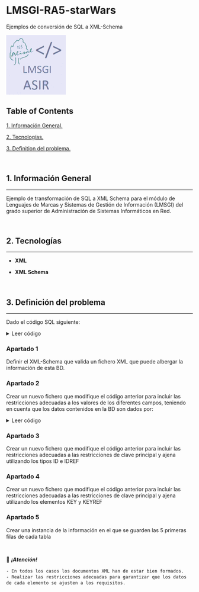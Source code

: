 
# LMSGI-RA5-starWars

Ejemplos de conversión de SQL a XML-Schema

![Logo de Team](https://github.com/ana-polo/LMSGI-RA5-starWars/blob/main/LMSGI.gif "Team logo")

## Table of Contents

[1. Información General.](#informacion-general)

[2. Tecnologías.](#tecnologias)

[3. Definition del problema.](#definicion-del-problema)

&nbsp;

<a name = "informacion-general"></a>

## 1. Información General

----

Ejemplo de transformación de SQL a XML Schema para el módulo de Lenguajes de Marcas y Sistemas de Gestión de Información (LMSGI) del grado superior de Administración de Sistemas Informáticos en Red.

&nbsp;

<a name = "tecnologias"></a>

## 2. Tecnologías

----

- **XML**

- **XML Schema**

&nbsp;

<a name = "definicion-del-problema"></a>

## 3. Definición del problema

----

Dado el código SQL siguiente:

<details>
    <summary>Leer código</summary>

        /*
          File: gdbStarWars.sql
          Author: Ana Polo  Arozamena
        */


        /*-------------------------*/
        /*--- Creación de la BD ---*/
        /*-------------------------*/

        DROP DATABASE IF EXISTS starWars;
        CREATE DATABASE IF NOT EXISTS starWars;


        /*--------------------------*/
        /*--- Selección de la BD ---*/
        /*--------------------------*/

        USE starWars;


        /*--------------------------------*/
        /*--- Definición de las tablas ---*/
        /*--------------------------------*/


        /*
          Tabla: asociacion
          Descripción: Guarda la información básica de cada una de las agrupaciones de habibronceadotes de la galaxia.
        */

        DROP TABLE IF EXISTS asociacion;

        CREATE TABLE asociacion (

          /*--- Definición de las columnas de la tabla ---*/

          idAsociacion INT,
          nombre VARCHAR( 255 ) DEFAULT NULL,

          /*--- Restricciones de tabla ---*/

        /*--- Clave primaria ---*/

          CONSTRAINT pkAsociacion PRIMARY KEY ( idAsociacion )
        )
        ENGINE = InnoDB;


        /*
          Tabla: planeta
          Descripción: Guarda la información básica de cada una de los planetas de la galaxia.
        */

        DROP TABLE IF EXISTS planeta;

        CREATE TABLE planeta(
          idPlaneta INT AUTO_INCREMENT,
          nombre VARCHAR( 50 ),
          rotacionPeriodo INT,
          orbitalPeriodo INT,
          diametro INT,
          clima VARCHAR( 50 ),
          gravedad VARCHAR( 50 ),
          terreno VARCHAR( 50 ),
          superficieAgua VARCHAR( 50 ),
          poblacion BIGINT,
          creacionFecha TIMESTAMP DEFAULT CURRENT_TIMESTAMP,

        /*--- Restricciones de tabla ---*/

        /*--- Clave primaria ---*/

        CONSTRAINT pkPlaneta PRIMARY KEY ( idPlaneta )
        );


        /*
          Tabla: personaje
          Descripción: Guarda la información básica de cada uno de los personajes de la galaxia.
        */

        DROP TABLE IF EXISTS personaje;

        CREATE TABLE personaje(
        idPersonaje INT AUTO_INCREMENT,
        nombre VARCHAR( 50 ),
        altura INT,
        peso DECIMAL,
        peloColor VARCHAR( 50 ),
        pielColor VARCHAR( 50 ),
        ojosColor VARCHAR( 50 ),
        nacimientoAnho VARCHAR( 50 ),
        genero VARCHAR( 50 ),
        fkPlaneta INT NOT NULL,
        creacionFecha TIMESTAMP DEFAULT CURRENT_TIMESTAMP,

          /*--- Restricciones de tabla ---*/

          /*--- Clave primaria ---*/

          CONSTRAINT pkPersonaje PRIMARY KEY ( idPersonaje ),

          /*--- Clave foránea ---*/

          CONSTRAINT fkPersonajePlaneta FOREIGN KEY ( fkPlaneta )
            REFERENCES planeta ( idPlaneta )
            ON DELETE RESTRICT
            ON UPDATE RESTRICT
        )
        ENGINE=InnoDB;


        DROP TABLE IF EXISTS personajeAsociacion;

        CREATE TABLE personajeAsociacion (

          /*--- Definición de las columnas de la tabla ---*/

          fkPersonaje INT NOT NULL,
          fkAsociacion INT NOT NULL,

          /*--- Restricciones de tabla ---*/

          /*--- Clave primaria ---*/

          CONSTRAINT pkPersonajeAsociacion PRIMARY KEY ( fkPersonaje, fkAsociacion ),

          /*--- Clave foránea ---*/


          CONSTRAINT fkPersonajePersonajeAsociacion FOREIGN KEY ( fkPersonaje )
            REFERENCES personaje( idPersonaje )
            ON DELETE RESTRICT
            ON UPDATE RESTRICT,

          CONSTRAINT fkAsociacionPersonajeAsociacion FOREIGN KEY ( fkAsociacion )
            REFERENCES asociacion( idAsociacion )
            ON DELETE RESTRICT
            ON UPDATE RESTRICT
        )
        ENGINE=InnoDB;


        /*
          Tabla: pelicula
          Descripción: Guarda la información básica de cada una de las películas de la galaxia.
        */

        DROP TABLE IF EXISTS pelicula;

        CREATE TABLE pelicula (

          /*--- Definición de las columnas de la tabla ---*/

          idPelicula INT NOT NULL,
          episodio VARCHAR( 12 ) DEFAULT NULL,
          titulo VARCHAR( 30 ) DEFAULT NULL,

          /*--- Restricciones de tabla ---*/

          /*--- Clave primaria ---*/

          CONSTRAINT pkPelicula PRIMARY KEY ( idPelicula )
        )
        engine=iNNOdB;


        /*
          Tabla: personajePelicula
          Descripción: Guarda la información básica de cada uno de los personajes de la galaxia.
        */


        DROP TABLE IF EXISTS personajePelicula;

        CREATE TABLE personajePelicula (

          /*--- Definición de las columnas de la tabla ---*/

          fkPersonaje INT NOT NULL,
          fkPelicula INT NOT NULL,

          /*--- Restricciones de tabla ---*/

          /*--- Clave primaria ---*/

          CONSTRAINT pkPersonajePelicula PRIMARY KEY ( fkPersonaje, fkPelicula ),

          /*--- Clave foránea ---*/

          CONSTRAINT fkPersonajePersonajePelicula FOREIGN KEY ( fkPersonaje )
            REFERENCES personaje( idPersonaje )
            ON DELETE RESTRICT
            ON UPDATE RESTRICT,

          CONSTRAINT fkPeliculaPersonajePelicula FOREIGN KEY ( fkPelicula )
            REFERENCES pelicula( idPelicula )
            ON DELETE RESTRICT
            ON UPDATE RESTRICT
        )
        ENGINE=InnoDB;


        /*
          Tabla: muerte
          Descripción: Guarda la información de la muerte de un personaje.
        */


        DROP TABLE IF EXISTS muerte;

        CREATE TABLE muerte (

          /*--- Definición de las columnas de la tabla ---*/

          idMuerte INT NOT NULL AUTO_INCREMENT,
        fkFallecido INTEGER,
        fkAsesino INTEGER,
        fkPelicula INTEGER,

          /*--- Restricciones de tabla ---*/

          /*--- Clave primaria ---*/

          CONSTRAINT pkFallecimiento PRIMARY KEY ( idMuerte ),

          /*--- Clave foránea ---*/

          CONSTRAINT fkFallecidoMuerte FOREIGN KEY ( fkFallecido )
            REFERENCES personaje( idPersonaje )
            ON DELETE RESTRICT
            ON UPDATE RESTRICT,

          CONSTRAINT fkAsesinoMuerte FOREIGN KEY ( fkAsesino )
            REFERENCES personaje( idPersonaje )
            ON DELETE RESTRICT
            ON UPDATE RESTRICT,

          CONSTRAINT fkPeliculaMuerte FOREIGN KEY ( fkPelicula )
            REFERENCES pelicula( idPelicula )
            ON DELETE RESTRICT
            ON UPDATE RESTRICT
        )
        ENGINE=iNNOdb;

</details>


### Apartado 1

   Definir el XML-Schema que valida un fichero XML que puede albergar la información de esta BD.


### Apartado 2

   Crear un nuevo fichero que modifique el código anterior para incluir las restricciones adecuadas a los valores de los diferentes campos, teniendo en cuenta que los datos contenidos en la BD son dados por:


<details>
    <summary>Leer código</summary>

        INSERT INTO asociacion
        VALUES
          ( 1,  'Orden Jedi' ),
          ( 2,  'Allianza Rebelde' ),
          ( 3,  'Republica Galáctica' ),
          ( 4,  'Imperio Galactico' ),
          ( 5,  'Sith' ),
          ( 6,  'Senado Galáctico' ),
          ( 7,  'Familia Real de Alderaan' ),
          ( 8,  'Independientes' ),
          ( 9,  'Ejercito Gungan' ),
          ( 10, 'Fuerzas de Cazas Reales del Espacio Naboo' ),
          ( 11, 'Fuerzas Reales de Naboo' ),
          ( 12, 'Techno Union' );


        INSERT INTO planeta( idPlaneta, nombre, rotacionPeriodo, orbitalPeriodo, diametro, clima, gravedad, terreno, superficieAgua, poblacion, creacionFecha )
        VALUES
          (  1, 'Desconocido',    NULL,  NULL,  NULL,     NULL,                         NULL,                                    NULL,                                        NULL,  NULL,            NULL ),
          (  2, 'Tatooine',       '23', '304',  '10465',  'árido',                      '1 standard',                            'desierto',                                  '1',   '200000',        '2014-12-09 13:50:49.641000' ),
          (  3, 'Alderaan',       '24', '364',  '12500',  'templado',                   '1 standard',                            'prados, montañas',                          '40',  '2000000000',    '2014-12-10 11:35:48.479000' ),
          (  4, 'Yavin IV',       '24', '4818', '10200',  'templado, tropical',         '1 standard',                            'selva, bosques',                            '8',   '1000',          '2014-12-10 11:37:19.144000' ),
          (  5, 'Hoth',           '23', '549',  '7200',   'helado',                     '1.1 standard',                          'tundra, cuevas heladas, sierras',           '100', NULL,            '2014-12-10 11:39:13.934000' ),
          (  6, 'Dagobah',        '23', '341',  '8900',   'tenebroso',                  'N/A',                                   'pantanoso, selvas',                         '8',   NULL,            '2014-12-10 11:42:22.590000' ),
          (  7, 'Bespin',         '12', '5110', '118000', 'templado',                   '1.5 (surface),1 standard (Cloud City)', 'gigante gaseoso',                           '0',   '6000000',       '2014-12-10 11:43:55.240000' ),
          (  8, 'Endor',          '18', '402',  '4900',   'templado',                   '0.85 standard',                         'bosques, montañas, lagos',                  '8',   '30000000',      '2014-12-10 11:50:29.349000' ),
          (  9, 'Naboo',          '26', '312',  '12120',  'templado',                   '1 standard',                            'colinas, pantanosos, bosques, montañas',    '12',  '4500000000',    '2014-12-10 11:52:31.066000' ),
          ( 10, 'Coruscant',      '24', '368',  '12240',  'templado',                   '1 standard',                            'montañas',                                  NULL,  '1000000000000', '2014-12-10 11:54:13.921000' ),
          ( 11, 'Kamino',         '27', '463',  '19720',  'templado',                   '1 standard',                            'océano',                                    '100', '1000000000',    '2014-12-10 12:45:06.577000' ),
          ( 12, 'Geonosis',       '30', '256',  '11370',  'templado, árido',            '0.9 standard',                          'desierto, montaña',                         '5',   '100000000000',  '2014-12-10 12:47:22.350000' ),
          ( 13, 'Utapau',         '27', '351',  '12900',  'templado, árido, ventoso',   '1 standard',                            'sabana, cañones',                           '0.9', '95000000',      '2014-12-10 12:49:01.491000' ),
          ( 14, 'Mustafar',       '36', '412',  '4200',   'cálido',                     '1 standard',                            'volcanes, ríos de lava, montañas, cuevas',  '0',   '20000',         '2014-12-10 12:50:16.526000' ),
          ( 15, 'Kashyyyk',       '26', '381',  '12765',  'tropical',                   '1 standard',                            'selva, bosques, lagos, ríos',               '60',  '45000000',      '2014-12-10 13:32:00.124000' ),
          ( 16, 'Polis Massa',    '24', '590',  '0',      'artificial templado',        '0.56 standard',                         'asteroide sin aire',                        '0',   '1000000',       '2014-12-10 13:33:46.405000' ),
          ( 17, 'Mygeeto',        '12', '167',  '10088',  'gélido',                     '1 standard',                            'glaciares, montañas, cañones helados',      NULL,  '19000000',      '2014-12-10 13:43:39.139000' ),
          ( 18, 'Felucia',        '34', '231',  '9100',   'cálido, húmedo',             '0.75 standard',                         'bosques de hongos',                         NULL,  '8500000',       '2014-12-10 13:44:50.397000' ),
          ( 19, 'Cato Neimoidia', '25', '278',  '0',      'templado, húmedo',           '1 standard',                            'montañas, campos, bosques',                 NULL,  '10000000',      '2014-12-10 13:46:28.704000' ),
          ( 20, 'Saleucami',      '26', '392',  '14920',  'cálido',                     NULL,                                    'cuevas, desierto, montañas, volcanes',      NULL,  '1400000000',    '2014-12-10 13:47:46.874000' ),
          ( 21, 'Stewjon',        NULL,  NULL,  '0',      'templado',                   '1 standard',                            'prados',                                    NULL,  NULL,            '2014-12-10 16:16:26.566000' ),
          ( 22, 'Eriadu',         '24', '360',  '13490',  'contaminado',                '1 standard',                            'ciudades',                                  NULL,  '22000000000',   '2014-12-10 16:26:54.384000' ),
          ( 23, 'Corellia',       '25', '329',  '11000',  'templado',                   '1 standard',                            'mesetas, urbanización, colinas, bosques',   '70',  '3000000000',    '2014-12-10 16:49:12.453000' ),
          ( 24, 'Rodia',          '29', '305',  '7549',   'cálido',                     '1 standard',                            'selvas, océanos, urbanización, pantanosos', '60',  '1300000000',    '2014-12-10 17:03:28.110000' ),
          ( 25, 'Nal Hutta',      '87', '413',  '12150',  'templado',                   '1 standard',                            'urbanizaciones, océanos, pantanosos',       NULL,  '7000000000',    '2014-12-10 17:11:29.452000' ),
          ( 26, 'Dantooine',      '25', '378',  '9830',   'templado',                   '1 standard',                            'océanos, sabanas, montañas, prados',        NULL,  '1000',          '2014-12-10 17:23:29.896000' ),
          ( 27, 'Bestine IV',     '26', '680',  '6400',   'templado',                   NULL,                                    'islas rocosas, océanos',                    '98',  '62000000',      '2014-12-12 11:16:55.078000' ),
          ( 28, 'Ord Mantell',    '26', '334',  '14050',  'templado',                   '1 standard',                            'llanuras, mares',                           '10',  '4000000000',    '2014-12-15 12:23:41.661000' ),
          ( 29, 'DEsconocido',    '0',  '0',    '0',       NULL,                        NULL,                                    NULL,                                        NULL,  NULL,            '2014-12-15 12:25:59.569000' ),
          ( 30, 'Trandosha',      '25', '371',  '0',      'árido',                      '0.62 standard',                         'montañas, mares, prados, desiertos',        NULL,  '42000000',      '2014-12-15 12:53:47.695000' ),
          ( 31, 'Socorro',        '20', '326',  '0',      'árido',                      '1 standard',                            'desiertos, montañas',                       NULL,  '300000000',     '2014-12-15 12:56:31.121000' ),
          ( 32, 'Mon Cala',       '21', '398',  '11030',  'templado',                   '1',                                     'océanos, acantilados, islas',               '100', '27000000000',   '2014-12-18 11:07:01.792000' ),
          ( 33, 'Chandrila',      '20', '368',  '13500',  'templado',                   '1',                                     'llanuras, bosques',                         '40',  '1200000000',    '2014-12-18 11:11:51.872000' ),
          ( 34, 'Sullust',        '20', '263',  '12780',  'muy cálido',                 '1',                                     'montañas, volcanes, desiertos rocosos',     '5',   '18500000000',   '2014-12-18 11:25:40.243000' ),
          ( 35, 'Toydaria',       '21', '184',  '7900',   'templado',                   '1',                                     'pantanosos, lagos',                         NULL,  '11000000',      '2014-12-19 17:47:54.403000' ),
          ( 36, 'Malastare',      '26', '201',  '18880',  'árido, templado, tropical',  '1.56',                                  'pantanosos, desiertos, selvas, montañas',   NULL,  '2000000000',    '2014-12-19 17:52:13.106000' ),
          ( 37, 'Dathomir',       '24', '491',  '10480',  'templado',                   '0.9',                                   'bosques, desiertos, sabanas',               NULL,  '5200',          '2014-12-19 18:00:40.142000' ),
          ( 38, 'Ryloth',         '30', '305',  '10600',  'templado, árido, subártico', '1',                                     'montañas, valles, desiertos, tundra',       '5',   '1500000000',    '2014-12-20 09:46:25.740000' ),
          ( 39, 'Aleen Minor',    NULL,  NULL,  NULL,     NULL,                         NULL,                                    NULL,                                        NULL,  NULL,            '2014-12-20 09:52:23.452000' ),
          ( 40, 'Vulpter',        '22', '391',  '14900',  'templado, ártico',           '1',                                     'urbanizaciones, barren',                    NULL,  '421000000',     '2014-12-20 09:56:58.874000' ),
          ( 41, 'Troiken',        NULL,  NULL,  NULL,     NULL,                         NULL,                                    'desierto, tundra, bosques, montañas',       NULL,  NULL,            '2014-12-20 10:01:37.395000' ),
          ( 42, 'Tund',           '48', '1770', '12190',  NULL,                         NULL,                                    'cenizas',                                   NULL,  '0',             '2014-12-20 10:07:29.578000' ),
          ( 43, 'Haruun Kal',     '25', '383',  '10120',  'templado',                   '0.98',                                  'nube tóxica, meseta, volcanes',             NULL,  '705300',        '2014-12-20 10:12:28.980000' ),
          ( 44, 'Cerea',          '27', '386',  NULL,     'templado',                   '1',                                     'fertil',                                    '20',  '450000000',     '2014-12-20 10:14:48.178000' ),
          ( 45, 'Glee Anselm',    '33', '206',  '15600',  'tropical, templado',         '1',                                     'lagos, islands, pantanosos, mares',         '80',  '500000000',     '2014-12-20 10:18:26.110000' ),
          ( 46, 'Iridonia',       '29', '413',  NULL,     NULL,                         NULL,                                    'rocoso',                                    NULL,  NULL,            '2014-12-20 10:26:05.788000' ),
          ( 47, 'Tholoth',        NULL,  NULL,  NULL,     NULL,                         NULL,                                    NULL,                                        NULL,  NULL,            '2014-12-20 10:28:31.117000' ),
          ( 48, 'Iktotch',        '22', '481',  NULL,     'árido, rocoso, ventoso',     '1',                                     'rocoso',                                    NULL,  NULL,            '2014-12-20 10:31:32.413000' ),
          ( 49, 'Quermia',        NULL,  NULL,  NULL,     NULL,                         NULL,                                    NULL,                                        NULL,  NULL,            '2014-12-20 10:34:08.249000' ),
          ( 50, 'Dorin',          '22', '409',  '13400',  'templado',                   '1',                                     NULL,                                        NULL,  NULL,            '2014-12-20 10:48:36.141000' ),
          ( 51, 'Champala',       '27', '318',  NULL,     'templado',                   '1',                                     'océanos, bosques, meseta',                  NULL,  '3500000000',    '2014-12-20 10:52:51.524000' ),
          ( 52, 'Mirial',         NULL,  NULL,  NULL,     NULL,                         NULL,                                    'desiertos',                                 NULL,  NULL,            '2014-12-20 16:44:46.318000' ),
          ( 53, 'Serenno',        NULL,  NULL,  NULL,     NULL,                         NULL,                                    'bosques, ríos, montañas',                   NULL,  NULL,            '2014-12-20 16:52:13.357000' ),
          ( 54, 'Concord Dawn',   NULL,  NULL,  NULL,     NULL,                         NULL,                                    'selvas, bosques, desiertos',                NULL,  NULL,            '2014-12-20 16:54:39.909000' ),
          ( 55, 'Zolan',          NULL,  NULL,  NULL,     NULL,                         NULL,                                    NULL,                                        NULL,  NULL,            '2014-12-20 16:56:37.250000' ),
          ( 56, 'Ojom',           NULL,  NULL,  NULL,     'gélido',                     NULL,                                    'océanos, glaciares',                        '100', '500000000',     '2014-12-20 17:27:41.286000' ),
          ( 57, 'Skako',          '27', '384',  NULL,     'templado',                   '1',                                     'urbanización',                              NULL,  '500000000000',  '2014-12-20 17:50:47.864000' ),
          ( 58, 'Muunilinst',     '28', '412',  '13800',  'templado',                   '1',                                     'llanuras, bosques, colinas, montañas',      '25',  '5000000000',    '2014-12-20 17:57:47.420000' ),
          ( 59, 'Shili',          NULL,  NULL,  NULL,     'templado',                   '1',                                     'ciudades, sabana, mares, llanuras',         NULL,  NULL,            '2014-12-20 18:43:14.049000' ),
          ( 60, 'Kalee',          '23', '378',  '13850',  'árido, templado, tropical',  '1',                                     'bosques, acantilados, cañones, mares',      NULL,  '4000000000',    '2014-12-20 19:43:51.278000' ),
          ( 61, 'Umbara',         NULL,  NULL,  NULL,     NULL,                         NULL,                                     NULL,                                       NULL,  NULL,            '2014-12-20 20:18:36.256000' ),
          ( 62, 'Jakku',          NULL,  NULL,  NULL,     NULL,                         NULL,                                    'desiertos',                                 NULL,  NULL,            '2015-04-17 06:55:57.556495' );


        INSERT INTO personaje ( idPersonaje, nombre, altura, peso, peloColor, pielColor, ojosColor, nacimientoAnho, genero, fkPlaneta, creacionFecha )
        VALUES
          ( 1,  'Luke Skywalker',        '172', '77',   'rubio',             'castaño',                 'azul',             '19BBY',   'hombre',       2,  '2014-12-09 13:50:51.644000' ),
          ( 2,  'C-3PO',                 '167', '75',   'n/a',               'dorado',                  'amarillo',         '112BBY',  'n/a',          2,  '2014-12-10 15:10:51.357000' ),
          ( 3,  'R2-D2',                 '96',  '32',   'n/a',               'blanco, azul',            'rojo',             '33BBY',   'n/a',          9,  '2014-12-10 15:11:50.376000' ),
          ( 4,  'Darth Vader',           '202', '136',  'calvo',             'blanco',                  'amarillo',         '41.9BBY', 'hombre',       2,  '2014-12-10 15:18:20.704000' ),
          ( 5,  'Leia Organa',           '150', '49',   'marrón',            'clara',                   'marrón',           '19BBY',   'mujer',        3,  '2014-12-10 15:20:09.791000' ),
          ( 6,  'Owen Lars',             '178', '120',  'marrón, gris',      'clara',                   'azul',             '52BBY',   'hombre',       2,  '2014-12-10 15:52:14.024000' ),
          ( 7,  'Whitesun lars',         '165', '75',   'marrón',            'clara',                   'azul',             '47BBY',   'mujer',        2,  '2014-12-10 15:53:41.121000' ),
          ( 8,  'R5-D4',                 '97',  '32',   'n/a',               'blanco, rojo',            'rojo',             NULL,      'n/a',          2,  '2014-12-10 15:57:50.959000' ),
          ( 9,  'Biggs Darkclaraer',     '183', '84',   'negro',             'clara',                   'marrón',           '24BBY',   'hombre',       2,  '2014-12-10 15:59:50.509000' ),
          ( 10, 'Obi-Wan Kenobi',        '182', '77',   'pelirrojo, blanco', 'castaño',                 'azul-grisáceo',    '57BBY',   'hombre',       21, '2014-12-10 16:16:29.192000' ),
          ( 11, 'Anakin Skywalker',      '188', '84',   'rubio',             'castaño',                 'azul',             '41.9BBY', 'hombre',       2,  '2014-12-10 16:20:44.310000' ),
          ( 12, 'Wilhuff Tarkin',        '180', NULL,   'pelirrojo, gris',   'castaño',                 'azul',             '64BBY',   'hombre',       22, '2014-12-10 16:26:56.138000' ),
          ( 13, 'Chewbacca',             '228', '112',  'marrón',            NULL,                      'azul',             '200BBY',  'hombre',       15, '2014-12-10 16:42:45.066000' ),
          ( 14, 'Han Solo',              '180', '80',   'marrón',            'castaño',                 'marrón',           '29BBY',   'hombre',       23, '2014-12-10 16:49:14.582000' ),
          ( 15, 'Greedo',                '173', '74',   'n/a',               'verde',                   'negro',            '44BBY',   'hombre',       24, '2014-12-10 17:03:30.334000' ),
          ( 16, 'Jabba Desilijic Tiure', '175', '1358', 'n/a',               'verde, marrón',           'naranja',          '600BBY',  'hermafrodita', 25, '2014-12-10 17:11:31.638000' ),
          ( 18, 'Wedge Antilles',        '170', '77',   'marrón',            'castaño',                 'avellana',         '21BBY',   'hombre',       23, '2014-12-12 11:08:06.469000' ),
          ( 19, 'Jek Tono Porkins',      '180', '110',  'marrón',            'castaño',                 'azul',             NULL,      'hombre',       27, '2014-12-12 11:16:56.569000' ),
          ( 20, 'Yoda',                  '66', '17',    'blanco',            'verde',                   'marrón',           '896BBY',  'hombre',       29, '2014-12-15 12:26:01.042000' ),
          ( 21, 'Palpatine',             '170', '75',   'gris',              'pálido',                  'amarillo',         '82BBY',   'hombre',       9,  '2014-12-15 12:48:05.971000' ),
          ( 22, 'Boba Fett',             '183', '78.2', 'negro',             'castaño',                 'marrón',           '31.5BBY', 'hombre',       11, '2014-12-15 12:49:32.457000' ),
          ( 23, 'IG-88',                 '200', '140',  'calvo',             'metal',                   'rojo',             '15BBY',   'calvo',        29, '2014-12-15 12:51:10.076000' ),
          ( 24, 'Bossk',                 '190', '113',  'calvo',             'verde',                   'rojo',             '53BBY',   'hombre',       30, '2014-12-15 12:53:49.297000' ),
          ( 25, 'Lando Calrissian',      '177', '79',   'negro',             'oscuro',                  'marrón,            '31BBY',   'hombre',       31, '2014-12-15 12:56:32.683000' ),
          ( 26, 'Lobot',                 '175', '79',   'calvo',             'clara',                   'azul',             '37BBY',   'hombre',       7,  '2014-12-15 13:01:57.178000' ),
          ( 27, 'Ackbar',                '180', '83',   'calvo',             'marrón',                  'naranja',          '41BBY',   'hombre',       32, '2014-12-18 11:07:50.584000' ),
          ( 28, 'Mon Mothma',            '150', NULL,   'pelirrojo',         'castaño',                 'azul',             '48BBY',   'mujer',        33, '2014-12-18 11:12:38.895000' ),
          ( 29, 'Arvel Crynyd',          NULL,  NULL,   'marrón',            'castaño',                 'marrón',           NULL,      'hombre',       29, '2014-12-18 11:16:33.020000' ),
          ( 30, 'Wicket Systri Warrick', '88',  '20',   'marrón',            'marrón',                  'marrón',           '8BBY',    'hombre',       8,  '2014-12-18 11:21:58.954000' ),
          ( 31, 'Nien Nunb',             '160', '68',   'calvo',             'gris',                    'negro',            NULL,      'hombre',       34, '2014-12-18 11:26:18.541000' ),
          ( 32, 'Qui-Gon Jinn',          '193', '89',   'marrón',            'castaño',                 'azul',             '92BBY',   'hombre',       29, '2014-12-19 16:54:53.618000' ),
          ( 33, 'Nute Gunray',           '191', '90',   'calvo',             'verde',                   'rojo',             NULL,      'hombre',       19, '2014-12-19 17:05:57.357000' ),
          ( 34, 'Finis Valorum',         '170', NULL,   'rubio',             'castaño',                 'azul',             '91BBY',   'hombre',       10, '2014-12-19 17:21:45.915000' ),
          ( 35, 'Jar Jar Binks',         '196', '66',   'calvo',             'naranja',                 'naranja',          '52BBY',   'hombre',       9,  '2014-12-19 17:29:32.489000' ),
          ( 36, 'Padmé Amidala',         '165', '45',   'marrón',            'clara',                   'marrón',           '46BBY',   'mujer',        9,  '2014-12-19 17:28:26.926000' ),
          ( 37, 'Roos Tarpals',          '224', '82',   'calvo',             'gris',                    'naranja',          NULL,      'hombre',       9,  '2014-12-19 17:32:56.741000' ),
          ( 38, 'Rugor Nass',            '206', NULL,   'calvo',             'verde',                   'naranja',          NULL,      'hombre',       9,  '2014-12-19 17:33:38.909000' ),
          ( 39, 'Ric Olié',              '183', NULL,   'marrón',            'castaño',                 'azul',             NULL,      'hombre',       9,  '2014-12-19 17:45:01.522000' ),
          ( 40, 'Watto',                 '137', NULL,   'negro',             'azul, gris',              'amarillo',         NULL,      'hombre',       35, '2014-12-19 17:48:54.647000' ),
          ( 41, 'Sebulba',               '112', '40',   'calvo',             'gris, rojo',              'naranja',          NULL,      'hombre',       36, '2014-12-19 17:53:02.586000' ),
          ( 42, 'Quarsh Panaka',         '183', NULL,   'negro',             'oscuro',                  'marrón',           '62BBY',   'hombre',       9,  '2014-12-19 17:55:43.348000' ),
          ( 43, 'Shmi Skywalker',        '163', NULL,   'negro',             'castaño',                 'marrón',           '72BBY',   'mujer',        2,  '2014-12-19 17:57:41.191000' ),
          ( 44, 'Darth Maul',            '175', '80',   'calvo',             'rojo',                    'amarillo',         '54BBY',   'hombre',       37, '2014-12-19 18:00:41.929000' ),
          ( 45, 'Bib Fortuna',           '180', NULL,   'calvo',             'pálido',                  'rosa',             NULL,      'hombre',       38, '2014-12-20 09:47:02.512000' ),
          ( 46, 'Ayla Secura',           '178', '55',   'calvo',             'azul',                    'avellana',         '48BBY',   'mujer',        38, '2014-12-20 09:48:01.172000' ),
          ( 47, 'Ratts Tyerell',         '79', '15',    'calvo',             'gris, azul',               NULL,              NULL,      'hombre',       39, '2014-12-20 09:53:15.086000' ),
          ( 48, 'Dud Bolt',              '94', '45',    'calvo',             'azul, gris',               'amarillo',        NULL,      'hombre',       40, '2014-12-20 09:57:31.858000' ),
          ( 49, 'Gasgano',               '122', NULL,   'calvo',             'blanco, azul',             'negro',           NULL,      'hombre',       41, '2014-12-20 10:02:12.223000' ),
          ( 50, 'Ben Quadinaros',        '163', '65',   'calvo',             'gris, verde, amarillo',    'naranja',         NULL,      'hombre',       42, '2014-12-20 10:08:33.777000' ),
          ( 51, 'Mace Windu',            '188', '84',   'calvo',             'oscuro',                   'marrón',          '72BBY',   'hombre',       43, '2014-12-20 10:12:30.846000' ),
          ( 52, 'Ki-Adi-Mundi',          '198', '82',   'blanco',            'pálido',                   'amarillo',        '92BBY',   'hombre',       44, '2014-12-20 10:15:32.293000' ),
          ( 53, 'Kit Fisto',             '196', '87',   'calvo',             'verde',                    'negro',           NULL,      'hombre',       45, '2014-12-20 10:18:57.202000' ),
          ( 54, 'Eeth Koth',             '171', NULL,   'negro',             'marrón',                   'marrón',          NULL,      'hombre',       46, '2014-12-20 10:26:47.902000' ),
          ( 55, 'Adi Gallia',            '184', '50',   'calvo',             'oscuro',                   'azul',            NULL,      'mujer',        10, '2014-12-20 10:29:11.661000' ),
          ( 56, 'Saesee Tiin',           '188', NULL,   'calvo',             'pálido',                   'naranja',         NULL,      'hombre',       48, '2014-12-20 10:32:11.669000' ),
          ( 57, 'Yarael Poof',           '264', NULL,   'calvo',             'blanco',                   'amarillo',        NULL,      'hombre',       49, '2014-12-20 10:34:48.725000' ),
          ( 58, 'Plo Koon',              '188', '80',   'calvo',             'naranja',                  'negro',           '22BBY',   'hombre',       50, '2014-12-20 10:49:19.859000' ),
          ( 59, 'Mas Amedda',            '196', NULL,   'calvo',             'azul',                     'azul',            NULL,      'hombre',       51, '2014-12-20 10:53:26.457000' ),
          ( 60, 'Gregar Typho',          '185', '85',   'negro',             'oscuro',                   'marrón',          NULL,      'hombre',       9,  '2014-12-20 11:10:10.381000' ),
          ( 61, 'Cordé',                 '157', NULL,   'marrón',            'clara',                    'marrón',          NULL,      'mujer',        9,  '2014-12-20 11:11:39.630000' ),
          ( 62, 'Cliegg Lars',           '183', NULL,   'marrón',            'castaño',                  'azul',            '82BBY',   'hombre',       2,  '2014-12-20 15:59:03.958000' ),
          ( 63, 'Poggle the Lesser',     '183', '80',   'calvo',             'verde',                    'amarillo',        NULL,      'hombre',       12, '2014-12-20 16:40:43.977000' ),
          ( 64, 'Luminara Unduli',       '170', '56.2', 'negro',             'amarillo',                 'azul',            '58BBY',   'mujer',        52, '2014-12-20 16:45:53.668000' ),
          ( 65, 'Barriss Offee',         '166', '50',   'negro',             'amarillo',                 'azul',            '40BBY',   'mujer',        52, '2014-12-20 16:46:40.440000' ),
          ( 66, 'Dormé',                 '165', NULL,   'marrón',            'clara',                    'marrón',          NULL,      'mujer',        9,  '2014-12-20 16:49:14.640000' ),
          ( 67, 'Dooku',                 '193', '80',   'blanco',            'castaño',                  'marrón',          '102BBY',  'hombre',       53, '2014-12-20 16:52:14.726000' ),
          ( 68, 'Bail Prestor Organa',   '191', NULL,   'negro',             'bronceado',                'marrón',          '67BBY',   'hombre',       3,  '2014-12-20 16:53:08.575000' ),
          ( 69, 'Jango Fett',            '183', '79',   'negro',             'bronceado',                'marrón',          '66BBY',   'hombre',       53, '2014-12-20 16:54:41.620000' ),
          ( 70, 'Zam Wesell',            '168', '55',   'rubio',             'castaño, verde, amarillo', 'amarillo',        NULL,      'mujer',        55, '2014-12-20 16:57:44.471000' ),
          ( 71, 'Dexter Jettster',       '198', '102',  'calvo',             'marrón',                   'amarillo',        NULL,      'hombre',       56, '2014-12-20 17:28:27.248000' ),
          ( 72, 'Lama Su',               '229', '88',   'calvo',             'gris',                     'negro',           NULL,      'hombre',       11, '2014-12-20 17:30:50.416000' ),
          ( 73, 'Taun We',               '213', NULL,   'calvo',             'gris',                     'negro',           NULL,      'mujer',        11, '2014-12-20 17:31:21.195000' ),
          ( 74, 'Jocasta Nu',            '167', NULL,   'blanco',            'castaño',                  'azul',            NULL,      'mujer',        10, '2014-12-20 17:32:51.996000' ),
          ( 75, 'R4-P17',                '96',  NULL,   'calvo',             'plata, rojo',              'rojo, azul',      NULL,      'mujer',        29, '2014-12-20 17:43:36.409000' ),
          ( 76, 'Wat Tambor',            '193', '48',   'calvo',             'verde, gris',              NULL,              NULL,      'hombre',       57, '2014-12-20 17:53:52.607000' ),
          ( 77, 'San Hill',              '191', NULL,   'calvo',             'gris',                     'dorado',          NULL,      'hombre',       58, '2014-12-20 17:58:17.049000' ),
          ( 78, 'Shaak Ti',              '178', '57',   'calvo',             'rojo, azul, blanco',       'negro',           NULL,      'mujer',        59, '2014-12-20 18:44:01.103000' ),
          ( 79, 'Grievous',              '216', '159',  'calvo',             'marrón, blanco',           'verde, amarillo', NULL,      'hombre',       60, '2014-12-20 19:43:53.348000' ),
          ( 80, 'Tarfful',               '234', '136',  'marrón',            'marrón',                   'azul',            NULL,      'hombre',       15, '2014-12-20 19:46:34.209000' ),
          ( 81, 'Raymus Antilles',       '188', '79',   'marrón',            'clara',                    'marrón',          NULL,      'hombre',       3,  '2014-12-20 19:49:35.583000' ),
          ( 82, 'Sly Moore',             '178', '48',   'calvo',             'pálido',                   'blanco',          NULL,      'mujer',        61, '2014-12-20 20:18:37.619000' ),
          ( 83, 'Tion Medon',            '206', '80',   'calvo',             'gris',                     'negro',           NULL,      'hombre',       13, '2014-12-20 20:35:04.260000' ),
          ( 89, 'Cornelius Evazan',      NULL,  NULL,   NULL,                NULL,                       NULL,              NULL,      NULL,           1,  NULL ),
          ( 90, 'Ponda Baba',            NULL,  NULL,   NULL,                NULL,                       NULL,              NULL,      NULL,           1,  NULL ),
          ( 91, 'General Rieekan',       NULL,  NULL,   NULL,                NULL,                       NULL,              NULL,      NULL,           1,  NULL ),
          ( 92, 'Admiral Motti',         NULL,  NULL,   NULL,                NULL,                       NULL,              NULL,      NULL,           1,  NULL ),
          ( 93, 'Admiral Piett',         NULL,  NULL,   NULL,                NULL,                       NULL,              NULL,      NULL,           1,  NULL ),
          ( 94, 'Major Bren Derlin',     NULL,  NULL,   NULL,                NULL,                       NULL,              NULL,      NULL,           1,  NULL ),
          ( 95, 'Rancor Keeper',         NULL,  NULL,   NULL,                NULL,                       NULL,              NULL,      NULL,           1,  NULL ),
          ( 96, 'Admiral Ozzel',         NULL,  NULL,   NULL,                NULL,                       NULL,              NULL,      NULL,           1,  NULL ),
          ( 97, 'Finn',                  NULL,  NULL,   'negro',             'oscuro',                   'oscuro',          NULL,      'hombre',       29, '2015-04-17 06:52:40.793621' ),
          ( 98, 'Rey',                   NULL,  NULL,   'marrón',            'clara',                    'avellana',        NULL,      'mujer',        29, '2015-04-17 06:54:01.495077' ),
          ( 99, 'Poe Dameron',           NULL,  NULL,   'marrón',            'clara',                    'marrón',          NULL,      'hombre',       29, '2015-04-17 06:55:21.622786' ),
          ( 100, 'BB8',                  NULL,  NULL,   'calvo',             'calvo',                    'negro',           NULL,      'calvo',        29, '2015-04-17 06:57:38.061346' ),
          ( 101, 'Captain Phasma',       NULL,  NULL,   NULL,                NULL,                       NULL,              NULL,      'mujer',        29, '2015-10-13 10:35:39.229823' );


        INSERT INTO personajeAsociacion ( fkPersonaje, fkAsociacion )
        VALUES
          ( 1, 1 ),  ( 1, 2 ),   ( 2, 8 ),  ( 3, 2 ),  ( 3, 3 ),  ( 4, 4 ),  ( 4, 5 ),  ( 5, 2 ),   ( 5, 6 ),   ( 6, 8 ), ( 7, 8 ), ( 8, 8 ), ( 9, 2 ), ( 10, 1 ),
          ( 11, 1 ), ( 12, 3 ),  ( 13, 2 ), ( 14, 2 ), ( 15, 8 ), ( 16, 8 ), ( 18, 2 ), ( 19, 2 ),  ( 20, 1 ),
          ( 21, 3 ), ( 22, 8 ),  ( 23, 8 ), ( 24, 8 ), ( 25, 2 ), ( 26, 8 ), ( 27, 2 ), ( 28, 2 ),  ( 29, 2 ),  ( 30, 2 ),
          ( 31, 2 ), ( 32, 1 ),  ( 33, 8 ), ( 34, 3 ), ( 35, 3 ), ( 36, 3 ), ( 37, 3 ), ( 38, 10 ), ( 39, 11 ), ( 40, 8 ),
          ( 41, 8 ), ( 42, 12 ), ( 43, 8 ), ( 44, 5 ), ( 45, 8 ), ( 46, 1 ), ( 47, 8 ), ( 48, 8 ),  ( 49, 8 ),  ( 50, 8 ),
          ( 51, 1 ), ( 52, 1 ),  ( 53, 1 ), ( 54, 1 ), ( 55, 1 ), ( 56, 1 ), ( 57, 1 ), ( 58, 1 ),  ( 59, 3 ),  ( 60, 12 ),
          ( 61, 8 ), ( 62, 8 ),  ( 63, 8 ), ( 64, 1 ), ( 65, 1 ), ( 66, 8 ), ( 67, 1 ), ( 68, 2 ),  ( 69, 8 ),  ( 70, 8 ),
          ( 71, 8 ), ( 72, 8 ),  ( 73, 3 ), ( 74, 1 ), ( 75, 1 ), ( 76, 8 ), ( 77, 8 ), ( 78, 1 ),  ( 79, 8 ),  ( 80, 3 ),
          ( 81, 7 ), ( 82, 3 ),  ( 83, 8 ), ( 89, 8 ), ( 90, 8 ),
          ( 91, 2 ), ( 92, 4 ),  ( 93, 4 ), ( 94, 2 ), ( 95, 8 ), ( 96, 4 );


        INSERT INTO pelicula ( idPelicula, episodio, titulo )
        VALUES
          ( 1, 'Episodio I',   'La Amenaza fantasma' ),
          ( 2, 'Episodio II',  'El ataque de los Clones' ),
          ( 3, 'Episodio III', 'La venganza de los Sith' ),
          ( 4, 'Episodio IV',  'Una nueva esperanza' ),
          ( 5, 'Episodio V',   'El Imperio contraataca' ),
          ( 6, 'Episodio VI',  'El retorno del Jedi' );


        INSERT INTO personajePelicula ( fkPersonaje, fkPelicula )
        VALUES
          ( 1, 4 ),  ( 1, 5 ),  ( 1, 6 ),  ( 2, 1 ),  ( 2, 2 ),  ( 2, 3 ),  ( 2, 4 ),  ( 2, 5 ),  ( 2, 6 ),  ( 3, 1 ),  ( 3, 2 ),  ( 3, 3 ),  ( 3, 4 ),  ( 3, 5 ),  ( 3, 6 ), ( 4, 3 ), ( 4, 4 ), ( 4, 5 ), ( 4, 6 ), ( 5, 4 ),  ( 5, 5 ),  ( 5, 6 ),
          ( 6, 2 ),  ( 6, 3 ),  ( 6, 4 ),  ( 7, 2 ),  ( 7, 3 ),  ( 7, 4 ),  ( 8, 4 ),  ( 9, 4 ),  ( 10, 1 ), ( 10, 2 ), ( 10, 3 ), ( 10, 4 ),
          ( 11, 1 ), ( 11, 2 ), ( 11, 3 ), ( 12, 4 ), ( 13, 3 ), ( 13, 4 ), ( 13, 5 ), ( 13, 6 ), ( 14, 4 ), ( 14, 5 ), ( 14, 6 ), ( 15, 4 ),
          ( 16, 6 ), ( 18, 4 ), ( 18, 5 ), ( 18, 6 ), ( 19, 4 ), ( 20, 1 ), ( 20, 2 ), ( 20, 3 ), ( 20, 5 ), ( 20, 6 ),
          ( 21, 1 ), ( 21, 2 ), ( 21, 3 ), ( 21, 5 ), ( 21, 6 ), ( 22, 2 ), ( 22, 5 ), ( 22, 6 ), ( 23, 5 ), ( 24, 5 ), ( 25, 5 ), ( 25, 6 ),
          ( 26, 5 ), ( 27, 6 ), ( 28, 6 ), ( 29, 6 ), ( 30, 6 ),
          ( 31, 6 ), ( 32, 1 ), ( 33, 1 ), ( 33, 2 ), ( 33, 3 ), ( 34, 1 ), ( 35, 1 ), ( 35, 2 ),
          ( 36, 3 ), ( 36, 1 ), ( 36, 2 ), ( 37, 1 ), ( 38, 1 ), ( 39, 1 ), ( 40, 1 ), ( 40, 2 ),
          ( 41, 1 ), ( 42, 1 ), ( 43, 1 ), ( 43, 2 ), ( 44, 1 ), ( 45, 6 ),
          ( 46, 1 ), ( 46, 2 ), ( 46, 3 ), ( 47, 1 ), ( 48, 1 ), ( 49, 1 ), ( 50, 1 ),
          ( 51, 1 ), ( 51, 2 ), ( 51, 3 ), ( 52, 1 ), ( 52, 2 ), ( 52, 3 ), ( 53, 1 ), ( 53, 2 ), ( 53, 3 ), ( 54, 1 ), ( 54, 3 ), ( 55, 1 ), ( 55, 3 ), ( 56, 1 ), ( 56, 3 ), ( 57, 1 ), ( 58, 1 ), ( 58, 2 ), ( 58, 3 ), ( 59, 1 ), ( 59, 2 ), ( 60, 2 ),
          ( 61, 2 ), ( 62, 2 ), ( 63, 2 ), ( 63, 3 ), ( 64, 2 ), ( 64, 3 ), ( 65, 2 ), ( 66, 2 ), ( 67, 2 ), ( 67, 3 ), ( 68, 2 ), ( 68, 3 ), ( 69, 2 ), ( 70, 2 ),
          ( 71, 2 ), ( 72, 2 ), ( 73, 2 ), ( 74, 2 ), ( 75, 2 ), ( 76, 3 ), ( 76, 2 ), ( 77, 2 ), ( 78, 2 ), ( 78, 3 ), ( 79, 3 ), ( 80, 3 ),
          ( 81, 3 ), ( 81, 4 ), ( 82, 2 ), ( 82, 3 ), ( 83, 3 ), ( 89, 4 ), ( 90, 4 ),
          ( 91, 5 ), ( 92, 5 ), ( 93, 5 ), ( 93, 6 ), ( 94, 5 ), ( 95, 6 ), ( 96, 5 );


        INSERT INTO muerte ( idMuerte, fkFallecido, fkAsesino, fkPelicula )
        VALUES
          ( 1,  4,  21, 6 ),   ( 2, 9, 21, 4 ),   ( 3, 10, 4, 4 ), ( 4, 12, 1, 4 ),  ( 5, 15, 14, 4 ),
          ( 6,  16, 5,  6 ),   ( 7, 21, 4, 6 ),   ( 8, 32, 44, 1 ),  ( 9, 33, 21, 6 ),  ( 10, 37, 79, NULL ),
          ( 11, 44, 10, 1 ), ( 12, 51, 21, 3 ), ( 13, 53, 21, 3 ), ( 14, 56, 21, 3 ), ( 15, 60, 4, NULL ),
          ( 16, 61, 70, 2 ), ( 17, 63, 4, 3 ),  ( 18, 67, 4, 3 ),  ( 19, 68, 12, 4 ), ( 20, 69, 51, 2 ),
          ( 21, 70, 69, 2 ), ( 22, 76, 4, 3 ),  ( 23, 77, 4, 3 ),  ( 24, 79, 10, 3 ), ( 25, 81, 4, 4 ), ( 26, 92, 1, 4 ), ( 27, 93, 29, 6 ), ( 28, 96, 4, 5 );

</details>


### Apartado 3

   Crear un nuevo fichero que modifique el código anterior para incluir las restricciones adecuadas a las restricciones de clave principal y ajena utilizando los tipos ID e IDREF

### Apartado 4

   Crear un nuevo fichero que modifique el código anterior para incluir las restricciones adecuadas a las restricciones de clave principal y ajena utilizando los elementos KEY y KEYREF

### Apartado 5

   Crear una instancia de la información en el que se guarden las 5 primeras filas de cada tabla


&nbsp;
&nbsp;
&nbsp;

👀 ***¡Atención!***

    - En todos los casos los documentos XML han de estar bien formados.
    - Realizar las restricciones adecuadas para garantizar que los datos de cada elemento se ajusten a los requisitos.

&nbsp;
